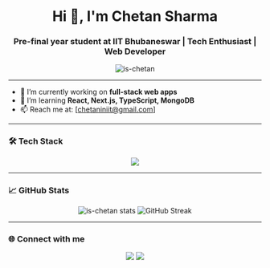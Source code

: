 <h1 align="center">Hi 👋, I'm Chetan Sharma</h1>
<h3 align="center">Pre-final year student at IIT Bhubaneswar | Tech Enthusiast | Web Developer</h3>

<p align="center">
  <img src="https://komarev.com/ghpvc/?username=is-chetan&label=Profile%20views&color=0e75b6&style=flat" alt="is-chetan" />
</p>

---

- 🔭 I’m currently working on **full-stack web apps**
- 🌱 I’m learning **React, Next.js, TypeScript, MongoDB**
- 📫 Reach me at: [chetaniniit@gmail.com]

---

### 🛠️ Tech Stack
<div align="center">
  <img src="https://skillicons.dev/icons?i=html,css,js,react,tailwind,react,nextjs,nodejs,mongodb,git,github,vscode" />
</div>

---

### 📈 GitHub Stats

<p align="center">
  <img src="https://github-readme-stats.vercel.app/api?username=is-chetan&show_icons=true&theme=tokyonight" alt="is-chetan stats" />
  <img src="https://github-readme-streak-stats.herokuapp.com/?user=is-chetan&theme=tokyonight" alt="GitHub Streak" />
</p>

---

### 🌐 Connect with me  
<p align="center">
  <a href="https://www.linkedin.com/in/sharmachetan07" target="_blank"><img src="https://img.shields.io/badge/LinkedIn-blue?logo=linkedin&logoColor=white" /></a>
  <a href="mailto:chetaniniit@gmail.com"><img src="https://img.shields.io/badge/Gmail-D14836?logo=gmail&logoColor=white" /></a>
</p>
